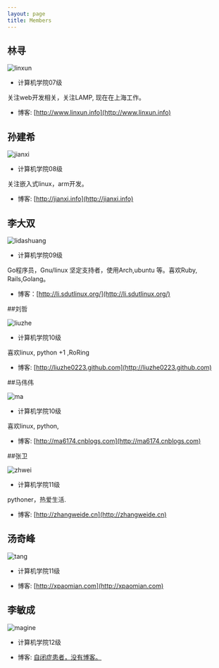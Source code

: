 ```yaml
---
layout: page
title: Members
---
```


## 林寻

![linxun](http://pic.yupoo.com/lidashuang/C0rN1fbE/ySXk3.jpg)

* 计算机学院07级

 关注web开发相关，关注LAMP, 现在在上海工作。

* 博客: [http://www.linxun.info](http://www.linxun.info)

## 孙建希

![jianxi](http://pic.yupoo.com/ycsunjane/BUEXkBsM/medium.jpg)

* 计算机学院08级

关注嵌入式linux，arm开发。

* 博客: [http://jianxi.info](http://jianxi.info)


## 李大双

![lidashuang](http://ww3.sinaimg.cn/bmiddle/7121be43jw1e5uc1ffmduj21kw0w0jti.jpg)

* 计算机学院09级

Go程序员，Gnu/linux 坚定支持者，使用Arch,ubuntu 等。喜欢Ruby, Rails,Golang。

* 博客：[http://li.sdutlinux.org/](http://li.sdutlinux.org/)


##刘哲

![liuzhe](http://ww3.sinaimg.cn/bmiddle/7121be43jw1e57soe2ztvj21kw0w044p.jpg)

* 计算机学院10级

喜欢linux, python +1 ,RoRing

* 博客: [http://liuzhe0223.github.com](http://liuzhe0223.github.com)

##马伟伟

![ma](http://ww3.sinaimg.cn/bmiddle/7121be43jw1e57si85200j21kw0w0ahc.jpg)

* 计算机学院10级

喜欢linux, python,

* 博客: [http://ma6174.cnblogs.com](http://ma6174.cnblogs.com)


##张卫

![zhwei](http://ww3.sinaimg.cn/bmiddle/7121be43jw1e57sorc06wj21kw0w0n43.jpg)

* 计算机学院11级

pythoner，热爱生活.

* 博客: [http://zhangweide.cn](http://zhangweide.cn)

## 汤奇峰

![tang](http://ww2.sinaimg.cn/bmiddle/7121be43jw1e7dyk51v4tj21kw16o12o.jpg)

* 计算机学院11级


* 博客: [http://xpaomian.com](http://xpaomian.com)

## 李敏成

![magine](http://magine.qiniudn.com/psu.jpg)

* 计算机学院12级


* 博客: [自闭症患者，没有博客。]()
